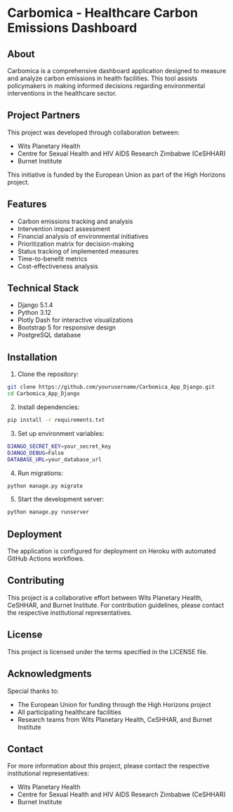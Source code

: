 # Carbomica - Healthcare Carbon Emissions Dashboard

## About
Carbomica is a comprehensive dashboard application designed to measure and analyze carbon emissions in health facilities. This tool assists policymakers in making informed decisions regarding environmental interventions in the healthcare sector.

## Project Partners
This project was developed through collaboration between:
- Wits Planetary Health
- Centre for Sexual Health and HIV AIDS Research Zimbabwe (CeSHHAR)
- Burnet Institute

This initiative is funded by the European Union as part of the High Horizons project.

## Features
- Carbon emissions tracking and analysis
- Intervention impact assessment
- Financial analysis of environmental initiatives
- Prioritization matrix for decision-making
- Status tracking of implemented measures
- Time-to-benefit metrics
- Cost-effectiveness analysis

## Technical Stack
- Django 5.1.4
- Python 3.12
- Plotly Dash for interactive visualizations
- Bootstrap 5 for responsive design
- PostgreSQL database

## Installation
1. Clone the repository:
```bash
git clone https://github.com/yourusername/Carbomica_App_Django.git
cd Carbomica_App_Django
```

2. Install dependencies:
```bash
pip install -r requirements.txt
```

3. Set up environment variables:
```bash
DJANGO_SECRET_KEY=your_secret_key
DJANGO_DEBUG=False
DATABASE_URL=your_database_url
```

4. Run migrations:
```bash
python manage.py migrate
```

5. Start the development server:
```bash
python manage.py runserver
```

## Deployment
The application is configured for deployment on Heroku with automated GitHub Actions workflows.

## Contributing
This project is a collaborative effort between Wits Planetary Health, CeSHHAR, and Burnet Institute. For contribution guidelines, please contact the respective institutional representatives.

## License
This project is licensed under the terms specified in the LICENSE file.

## Acknowledgments
Special thanks to:
- The European Union for funding through the High Horizons project
- All participating healthcare facilities
- Research teams from Wits Planetary Health, CeSHHAR, and Burnet Institute

## Contact
For more information about this project, please contact the respective institutional representatives:
- Wits Planetary Health
- Centre for Sexual Health and HIV AIDS Research Zimbabwe (CeSHHAR)
- Burnet Institute
